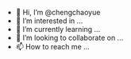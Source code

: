 - 👋 Hi, I’m @chengchaoyue
- 👀 I’m interested in ...
- 🌱 I’m currently learning ...
- 💞️ I’m looking to collaborate on ...
- 📫 How to reach me ...

<!---
chengchaoyue/chengchaoyue is a ✨ special ✨ repository because its `README.md` (this file) appears on your GitHub profile.
You can click the Preview link to take a look at your changes.
--->
